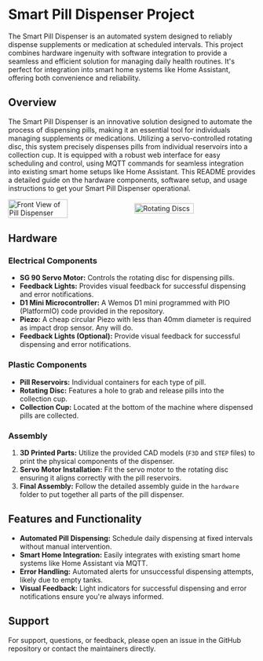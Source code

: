 # Smart Pill Dispenser Project

The Smart Pill Dispenser is an automated system designed to reliably dispense supplements or medication at scheduled intervals. This project combines hardware ingenuity with software integration to provide a seamless and efficient solution for managing daily health routines. It's perfect for integration into smart home systems like Home Assistant, offering both convenience and reliability.

## Overview

The Smart Pill Dispenser is an innovative solution designed to automate the process of dispensing pills, making it an essential tool for individuals managing supplements or medications. Utilizing a servo-controlled rotating disc, this system precisely dispenses pills from individual reservoirs into a collection cup. It is equipped with a robust web interface for easy scheduling and control, using MQTT commands for seamless integration into existing smart home setups like Home Assistant. This README provides a detailed guide on the hardware components, software setup, and usage instructions to get your Smart Pill Dispenser operational.

<div style="display:flex; justify-content:space-between; align-items:center;">
  <img src="https://github.com/Infraviored/Pilldispenser/blob/main/CAD/renders/render_front.png?raw=true" alt="Front View of Pill Dispenser" width="49%"/>
  <img src="https://github.com/Infraviored/Pilldispenser/blob/main/CAD/renders/render_rear.png?raw=true" alt="Rotating Discs" width="49%"/>
</div>



## Hardware

### Electrical Components
- **SG 90 Servo Motor:** Controls the rotating disc for dispensing pills.
- **Feedback Lights:** Provides visual feedback for successful dispensing and error notifications.
- **D1 Mini Microcontroller:** A Wemos D1 mini programmed with PIO (PlatformIO) code provided in the repository.
- **Piezo:** A cheap circular Piezo with less than 40mm diameter is required as impact drop sensor. Any will do.
- **Feedback Lights (Optional):** Provide visual feedback for successful dispensing and error notifications.
  
### Plastic Components

- **Pill Reservoirs:** Individual containers for each type of pill.
- **Rotating Disc:** Features a hole to grab and release pills into the collection cup.
- **Collection Cup:** Located at the bottom of the machine where dispensed pills are collected.

### Assembly

1. **3D Printed Parts:** Utilize the provided CAD models (`F3D` and `STEP` files) to print the physical components of the dispenser.
2. **Servo Motor Installation:** Fit the servo motor to the rotating disc ensuring it aligns correctly with the pill reservoirs.
3. **Final Assembly:** Follow the detailed assembly guide in the `hardware` folder to put together all parts of the pill dispenser.


## Features and Functionality

- **Automated Pill Dispensing:** Schedule daily dispensing at fixed intervals without manual intervention.
- **Smart Home Integration:** Easily integrates with existing smart home systems like Home Assistant via MQTT.
- **Error Handling:** Automated alerts for unsuccessful dispensing attempts, likely due to empty tanks.
- **Visual Feedback:** Light indicators for successful dispensing and error notifications ensure you're always informed.

## Support

For support, questions, or feedback, please open an issue in the GitHub repository or contact the maintainers directly.
